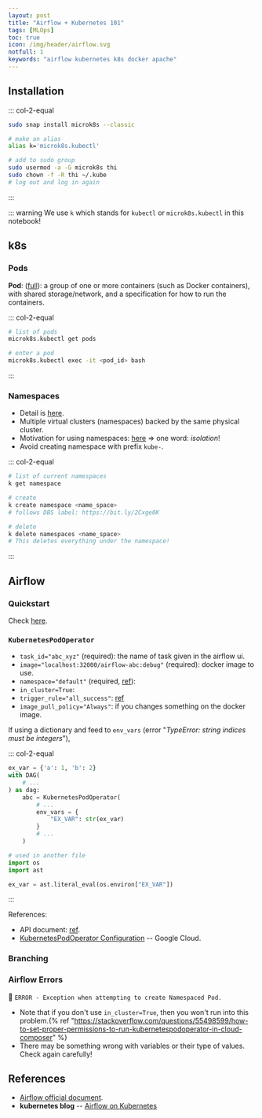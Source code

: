 ```yaml
---
layout: post
title: "Airflow + Kubernetes 101"
tags: [MLOps]
toc: true
icon: /img/header/airflow.svg
notfull: 1
keywords: "airflow kubernetes k8s docker apache"
---
```


## Installation

::: col-2-equal
``` bash
sudo snap install microk8s --classic
```

``` bash
# make an alias
alias k='microk8s.kubectl'
```

``` bash
# add to sudo group
sudo usermod -a -G microk8s thi
sudo chown -f -R thi ~/.kube
# log out and log in again
```
:::

::: warning
We use `k` which stands for `kubectl` or `microk8s.kubectl` in this notebook!

## k8s

### Pods

__Pod__: ([full](https://kubernetes.io/docs/concepts/workloads/pods/pod/)): a group of one or more containers (such as Docker containers), with shared storage/network, and a specification for how to run the containers.

::: col-2-equal
``` bash
# list of pods
microk8s.kubectl get pods
```

``` bash
# enter a pod
microk8s.kubectl exec -it <pod_id> bash
```
:::

### Namespaces

- Detail is [here](https://kubernetes.io/docs/concepts/overview/working-with-objects/namespaces/).
- Multiple virtual clusters (namespaces) backed by the same physical cluster.
- Motivation for using namespaces: [here](https://kubernetes.io/docs/tasks/administer-cluster/namespaces/#understanding-the-motivation-for-using-namespaces) => one word: _isolation_!
- Avoid creating namespace with prefix `kube-`.

::: col-2-equal
``` bash
# list of current namespaces
k get namespace
```

``` bash
# create
k create namespace <name_space>
# follows DBS label: https://bit.ly/2Cxge0K
```

``` bash
# delete
k delete namespaces <name_space>
# This deletes everything under the namespace!
```
:::

## Airflow

### Quickstart

Check [here](https://airflow.apache.org/docs/stable/start.html#quick-start).

### `KubernetesPodOperator`

- `task_id="abc_xyz"` (required): the name of task given in the airflow ui.
- `image="localhost:32000/airflow-abc:debug"` (required): docker image to use.
- `namespace="default"` (required, [ref](https://kubernetes.io/docs/concepts/overview/working-with-objects/namespaces/)):
- `in_cluster=True`:
- `trigger_rule="all_success"`: [ref](https://airflow.apache.org/docs/1.10.1/concepts.html?highlight=trigger_rule#trigger-rules)
- `image_pull_policy="Always"`: if you changes something on the docker image.

If using a dictionary and feed to `env_vars` (error "_TypeError: string indices must be integers_"),

::: col-2-equal

``` python
ex_var = {'a': 1, 'b': 2}
with DAG(
    # ...
) as dag:
    abc = KubernetesPodOperator(
        # ...
        env_vars = {
            "EX_VAR": str(ex_var)
        }
        # ...
    )
```

``` python
# used in another file
import os
import ast

ex_var = ast.literal_eval(os.environ["EX_VAR"])
```
:::

References:

- API document: [ref](https://airflow.apache.org/docs/1.10.1/kubernetes.html).
- [KubernetesPodOperator Configuration](https://cloud.google.com/composer/docs/how-to/using/using-kubernetes-pod-operator) -- Google Cloud.

### Branching

### Airflow Errors

🔅 `ERROR - Exception when attempting to create Namespaced Pod.`

- Note that if you don't use `in_cluster=True`, then you won't run into this problem.{% ref "https://stackoverflow.com/questions/55498599/how-to-set-proper-permissions-to-run-kubernetespodoperator-in-cloud-composer" %}
- There may be something wrong with variables or their type of values. Check again carefully!

## References

- [Airflow official document](https://airflow.apache.org/docs/stable/).
- **kubernetes blog** -- [Airflow on Kubernetes](https://kubernetes.io/blog/2018/06/28/airflow-on-kubernetes-part-1-a-different-kind-of-operator/)
